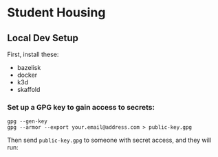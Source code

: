 # Student Housing


## Local Dev Setup

First, install these:
* bazelisk
* docker
* k3d
* skaffold

### Set up a GPG key to gain access to secrets:

```
gpg --gen-key
gpg --armor --export your.email@address.com > public-key.gpg
```

Then send `public-key.gpg` to someone with secret access, and they will run:
```

```
